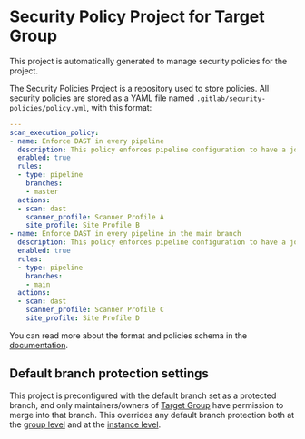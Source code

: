 # Security Policy Project for Target Group

This project is automatically generated to manage security policies for the project.

The Security Policies Project is a repository used to store policies. All security policies are stored as a YAML file named `.gitlab/security-policies/policy.yml`, with this format:

```yaml
---
scan_execution_policy:
- name: Enforce DAST in every pipeline
  description: This policy enforces pipeline configuration to have a job with DAST scan
  enabled: true
  rules:
  - type: pipeline
    branches:
    - master
  actions:
  - scan: dast
    scanner_profile: Scanner Profile A
    site_profile: Site Profile B
- name: Enforce DAST in every pipeline in the main branch
  description: This policy enforces pipeline configuration to have a job with DAST scan for the main branch
  enabled: true
  rules:
  - type: pipeline
    branches:
    - main
  actions:
  - scan: dast
    scanner_profile: Scanner Profile C
    site_profile: Site Profile D
```

You can read more about the format and policies schema in the [documentation](http://localhost/help/user/application_security/policies/scan-execution-policies#scan-execution-policy-schema).

## Default branch protection settings

This project is preconfigured with the default branch set as a protected branch, and only maintainers/owners of
[Target Group](http://localhost/groups/target-group) have permission to merge into that branch. This overrides any default branch protection both at the
[group level](http://localhost/help/user/group/manage#change-the-default-branch-protection-of-a-group) and at the
[instance level](http://localhost/help/user/project/repository/branches/default#instance-level-default-branch-protection).
